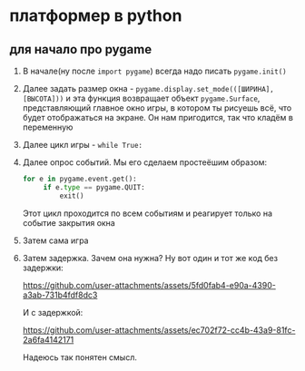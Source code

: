 # платформер в python
## для начало про pygame
1. В начале(ну после `import pygame`) всегда надо писать `pygame.init()`
2. Далее задать размер окна - `pygame.display.set_mode(([ШИРИНА], [ВЫСОТА]))` и эта функция возвращает объект `pygame.Surface`, представляющий главное окно игры, в котором ты рисуешь всё, что будет отображаться на экране. Он нам пригодится, так что кладём в переменную
3. Далее цикл игры - `while True:`
4. Далее опрос событий. Мы его сделаем простеёшим образом:
   ```python
   for e in pygame.event.get():
        if e.type == pygame.QUIT:
            exit()
   ```
   Этот цикл проходится по всем событиям и реагирует только на событие закрытия окна
5. Затем сама игра
6. Затем задержка. Зачем она нужна? Ну вот один и тот же код без задержки:

   https://github.com/user-attachments/assets/5fd0fab4-e90a-4390-a3ab-731b4fdf8dc3

   И с задержкой:
   
   https://github.com/user-attachments/assets/ec702f72-cc4b-43a9-81fc-2a6fa4142171
   
   Надеюсь так понятен смысл.
   



   



